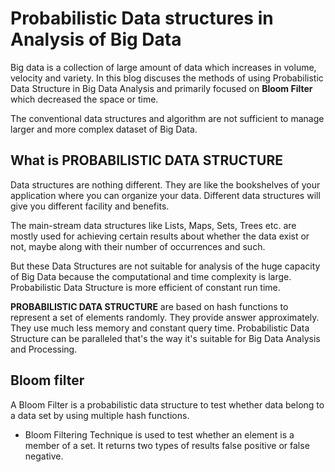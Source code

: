 
# Probabilistic Data structures in Analysis of Big Data
Big data is a collection of large amount of data which increases in volume, velocity and variety. In this blog discuses the methods of using Probabilistic Data Structure in Big Data Analysis and primarily focused on **Bloom Filter** which decreased the space or time.

The conventional data structures and algorithm are not sufficient to manage larger and more complex dataset of Big Data.

## What is PROBABILISTIC DATA STRUCTURE
Data structures are nothing different. They are like the bookshelves of your application where you can organize your data. Different data structures will give you different facility and benefits. 

The main-stream data structures like Lists, Maps, Sets, Trees etc. are mostly used for achieving certain results about whether the data exist or not, maybe along with their number of occurrences and such.

But these Data Structures are not suitable for analysis of the huge capacity of Big Data because the computational and time complexity is large. Probabilistic Data Structure is more efficient of constant run time.

**PROBABILISTIC DATA STRUCTURE**  are based on hash functions to represent a set of elements randomly. They provide answer approximately. They use much less memory and constant query time. Probabilistic Data Structure can be paralleled that's the way it's  suitable for Big Data Analysis and Processing.

## Bloom filter
A Bloom Filter is a probabilistic data structure to test whether data belong to a data set by using multiple hash functions. 

 - Bloom Filtering Technique is used to test whether an element is a member of a set. It returns two types of results false positive or false negative.

<!--stackedit_data:
eyJoaXN0b3J5IjpbLTMyNDI4MDczMCwtMjExNDUwMDQ4MywtMj
EyMjQ2NTc4MSw0NTg4OTAwMTMsLTE2NTY4NzcwMTAsMTE4MzQ1
MjM0OCwtMTg5NTk4OTU1MSwyMTE3ODEyODgxLDE1MDUyNzAyOT
YsLTE5Njg2NzE3MywtNjM3MzM2MDA2LC04MjI4MTgyNDAsLTIw
NzMzNTQ2NzgsMTI1NzkxMzc2OCwtNzM0MjYzMTkzLDE3MTcyMT
k3NzQsLTkzOTczNjE1OCwtMTAwOTY0NTAxMywtNzkyMDk4OTAy
LC0xNjE2NjI4ODE2XX0=
-->